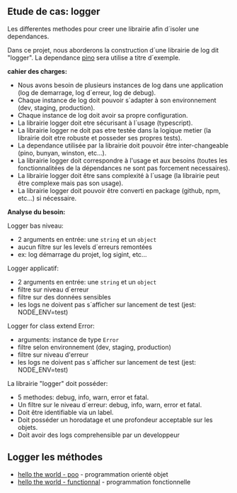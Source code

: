 ## Etude de cas: logger

Les differentes methodes pour creer une librairie afin d´isoler une dependances.

Dans ce projet, nous aborderons la construction d´une librairie de log dit "logger".
La dependance [pino](https://getpino.io) sera utilise a titre d´exemple.

__cahier des charges:__

- Nous avons besoin de plusieurs instances de log dans une application (log de demarrage, log d´erreur, log de debug).
- Chaque instance de log doit pouvoir s´adapter à son environnement (dev, staging, production).
- Chaque instance de log doit avoir sa propre configuration.
- La librairie logger doit etre sécurisant à l´usage (typescript).
- La librairie logger ne doit pas etre testée dans la logique metier (la librairie doit etre robuste et posseder ses propres tests).
- La dependance utilisée par la librairie doit pouvoir être inter-changeable (pino, bunyan, winston, etc...).
- La librairie logger doit correspondre à l'usage et aux besoins (toutes les fonctionnalitées de la dépendances ne sont pas forcement necessaires).
- La librairie logger doit être sans complexité à l´usage (la librairie peut être complexe mais pas son usage).
- La librairie logger doit pouvoir être converti en package (github, npm, etc...) si nécessaire.

__Analyse du besoin:__

Logger bas niveau:

- 2 arguments en entrée: une `string` et un `object`
- aucun filtre sur les levels d´erreurs remontées
- ex: log démarrage du projet, log sigint, etc...

Logger applicatif:

- 2 arguments en entrée: une `string` et un `object`
- filtre sur niveau d´erreur
- filtre sur des données sensibles
- les logs ne doivent pas s´afficher sur lancement de test (jest: NODE_ENV=test)

Logger for class extend Error:

- arguments: instance de type `Error`
- filtre selon environnement (dev, staging, production)
- filtre sur niveau d'erreur
- les logs ne doivent pas s´afficher sur lancement de test (jest: NODE_ENV=test)

La librairie "logger" doit posséder:

- 5 methodes: debug, info, warn, error et fatal. 
- Un filtre sur le niveau d´erreur: debug, info, warn, error et fatal.
- Doit être identifiable via un label.
- Doit posséder un horodatage et une profondeur acceptable sur les objets.
- Doit avoir des logs comprehensible par un developpeur

## Logger les méthodes

- [hello the world - poo](https://github.com/stephen-shopopop/logger/tree/main/packages/logger-poo) - programmation orienté objet
- [hello the world - functionnal](https://github.com/stephen-shopopop/logger/tree/main/packages/logger-functionnal) - programmation fonctionnelle

